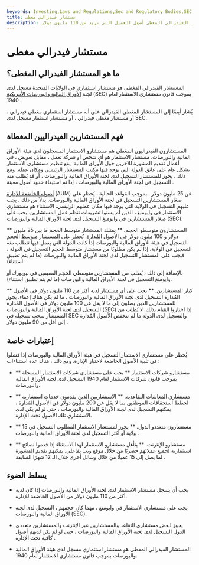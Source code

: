 ```yaml
---
keywords: Investing,Laws and Regulations,Sec and Regulatory Bodies,SEC
title: مستشار فيدرالي مغطى
description: يدير المستشار الفيدرالي المغطى أصول العميل التي تزيد عن 110 مليون دولار.
---
```


# مستشار فيدرالي مغطى
## ما هو المستشار الفيدرالي المغطى؟

المستشار الفيدرالي المغطى هو مستشار [استثماري](/investmentadvisor) في الولايات المتحدة مسجل لدى لجنة [الأوراق المالية والبورصات الأمريكية](/sec) (SEC) بموجب قانون مستشاري الاستثمار لعام 1940 .

يُشار أيضًا إلى المستشار المغطى الفيدرالي على أنه مستشار استثماري مغطى فيدرالي ، أو مستشار مغطى فيدرالي ، أو مستشار استثمار مسجل لدى SEC.

## فهم المستشارين الفيدراليين المغطاة

المستشارون الفيدراليون المغطى هم مستشارو الاستثمار المسجلون لدى هيئة الأوراق المالية والبورصات. مستشار الاستثمار هو أي شخص أو شركة تعمل ، مقابل تعويض ، في أعمال تقديم المشورة للآخرين حول الأوراق المالية. يقع تنظيم مستشاري الاستثمار بشكل عام على عاتق الدولة التي يوجد فيها مكتب المستشار الرئيسي ومكان عمله. ومع ذلك ، يجوز للمستشار التسجيل لدى لجنة الأوراق المالية والبورصات ، أو قد يُطلب منه التسجيل في لجنة الأوراق المالية والبورصات ، إذا تم استيفاء حدود أصول معينة .

[أصوله الخاضعة للإدارة](/aum) (AUM) عن 25 مليون دولار . بموجب القواعد الحالية ، يُحظر على صغار المستشارين التسجيل في لجنة الأوراق المالية والبورصات. بدلاً من ذلك ، يجب عليهم التسجيل في الولاية التي يوجد فيها مكان عملهم الرئيسي. الاستثناء هو مستشاري الاستثمار في وايومنغ ، الذين لم يسنوا تشريعات تنظم عمل المستشارين. يجب على صغار المستشارين في وايومنغ التسجيل لدى لجنة الأوراق المالية والبورصات (SEC).

** المستشارون متوسطو الحجم. ** يمتلك المستشار متوسط الحجم ما بين 25 مليون دولار و 100 مليون دولار في الأصول المُدارة. يُحظر على المستشار متوسط الحجم التسجيل في هيئة الأوراق المالية والبورصات إذا كانت الدولة التي يعمل فيها تتطلب منه التسجيل في الولاية. إذا لم يكن مطلوبًا من مستشار متوسط الحجم التسجيل في الدولة ، فيجب على المستشار التسجيل لدى لجنة الأوراق المالية والبورصات (ما لم يتم تطبيق استثناء).

بالإضافة إلى ذلك ، يُطلب من المستشارين متوسطي الحجم المقيمين في نيويورك أو وايومنغ التسجيل في لجنة الأوراق المالية والبورصات (ما لم يتم تطبيق استثناء).

** كبار المستشارين. ** يجب على أي مستشار لديه أكثر من 110 مليون دولار في الأصول المُدارة التسجيل لدى لجنة الأوراق المالية والبورصات ، ما لم يكن هناك إعفاء. يجوز للمستشارين الذين يصلون إلى ما لا يقل عن 100 مليون دولار في الأصول المُدارة التسجيل لدى لجنة الأوراق المالية والبورصات (SEC) إذا اختاروا القيام بذلك. لا يُطلب من المستشار سحب تسجيله في SEC والتسجيل لدى الدولة ما لم تنخفض الأصول المُدارة إلى أقل من 90 مليون دولار .

## إعتبارات خاصة

يُحظر على مستشاري الاستثمار التسجيل في هيئة الأوراق المالية والبورصات إذا فشلوا في تلبية الأصول الخاضعة لاختبار الإدارة. ومع ذلك ، هناك عدة استثناءات :

- ** مستشارو شركات الاستثمار ** يجب على مستشاري شركات الاستثمار المسجلة بموجب قانون شركات الاستثمار لعام 1940 التسجيل لدى لجنة الأوراق المالية والبورصات.

- ** مستشاري المعاشات التقاعدية. ** الاستشاريين الذين يقدمون خدمات استشارية لخطط استحقاقات الموظفين بما لا يقل عن 200 مليون دولار في الأصول المُدارة ، يمكنهم التسجيل لدى لجنة الأوراق المالية والبورصات ، حتى لو لم يكن لدى الاستشاري تلك الأصول تحت الإدارة.

- ** مستشارون متعددو الدول. ** يجوز لمستشار الاستثمار المطلوب التسجيل في 15 ولاية أو أكثر التسجيل لدى لجنة الأوراق المالية والبورصات .

- ** مستشارو الإنترنت. ** يتأهل مستشارو الاستثمار لهذا الاستثناء إذا قدموا نصائح استثمارية لجميع عملائهم حصريًا من خلال موقع ويب تفاعلي. يمكنهم تقديم المشورة لما يصل إلى 15 عميلًا من خلال وسائل أخرى خلال الـ 12 شهرًا السابقة .

## يسلط الضوء

- يجب أن يسجل مستشار الاستثمار لدى لجنة الأوراق المالية والبورصات إذا كان لديه أكثر من 110 مليون دولار من الأصول الخاضعة للإدارة.

- يجب على مستشاري الاستثمار في وايومنغ ، مهما كان حجمهم ، التسجيل لدى لجنة الأوراق المالية والبورصات (SEC).

- يجوز لبعض مستشاري التقاعد والمستشارين عبر الإنترنت والمستشارين متعددي الدول التسجيل لدى لجنة الأوراق المالية والبورصات ، حتى لو لم يكن لديهم أصول كافية تحت الإدارة .

- المستشار الفيدرالي المغطى هو مستشار استثماري مسجل لدى هيئة الأوراق المالية والبورصات بموجب قانون مستشاري الاستثمار لعام 1940.

